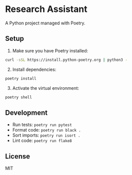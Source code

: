 # Research Assistant

A Python project managed with Poetry.

## Setup

1. Make sure you have Poetry installed:
```bash
curl -sSL https://install.python-poetry.org | python3 -
```

2. Install dependencies:
```bash
poetry install
```

3. Activate the virtual environment:
```bash
poetry shell
```

## Development

- Run tests: `poetry run pytest`
- Format code: `poetry run black .`
- Sort imports: `poetry run isort .`
- Lint code: `poetry run flake8`

## License

MIT 